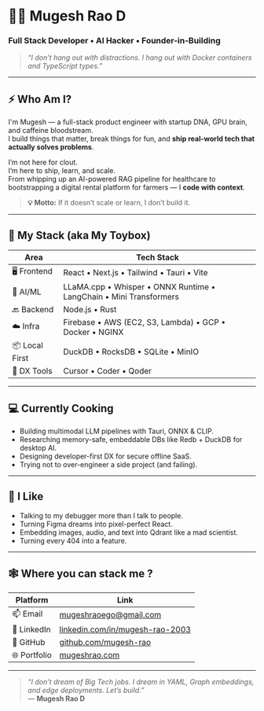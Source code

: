 # 👨‍💻 Mugesh Rao D

### Full Stack Developer • AI Hacker • Founder-in-Building

> _“I don’t hang out with distractions. I hang out with Docker containers and TypeScript types.”_

---

## ⚡ Who Am I?

I'm Mugesh — a full-stack product engineer with startup DNA, GPU brain, and caffeine bloodstream.  
I build things that matter, break things for fun, and **ship real-world tech that actually solves problems**.

I’m not here for clout.  
I’m here to ship, learn, and scale.  
From whipping up an AI-powered RAG pipeline for healthcare to bootstrapping a digital rental platform for farmers — I **code with context**.

> **💡 Motto:** If it doesn’t scale or learn, I don’t build it.

---

## 🧠 My Stack (aka My Toybox)

| Area | Tech Stack |
|------|------------|
| 🖥️ Frontend | React • Next.js • Tailwind • Tauri • Vite |
| 🧠 AI/ML | LLaMA.cpp • Whisper • ONNX Runtime • LangChain • Mini Transformers |
| 🔙 Backend | Node.js • Rust |
| ☁️ Infra | Firebase • AWS (EC2, S3, Lambda) • GCP • Docker • NGINX |
| 📦 Local First | DuckDB • RocksDB • SQLite • MinIO |
| 🧠 DX Tools | Cursor • Coder • Qoder |

---
 

## 💻 Currently Cooking

- Building multimodal LLM pipelines with Tauri, ONNX & CLIP.
- Researching memory-safe, embeddable DBs like Redb + DuckDB for desktop AI.
- Designing developer-first DX for secure offline SaaS.
- Trying not to over-engineer a side project (and failing).

---

## 🧩 I Like

- Talking to my debugger more than I talk to people.
- Turning Figma dreams into pixel-perfect React.
- Embedding images, audio, and text into Qdrant like a mad scientist.
- Turning every 404 into a feature.

---

## 🕸️ Where you can stack me ?

| Platform | Link |
|---------|------|
| 📫 Email | [mugeshraoego@gmail.com](mailto:mugeshraoego@gmail.com) |
| 🔗 LinkedIn | [linkedin.com/in/mugesh-rao-2003](https://linkedin.com/in/mugesh-rao-2003) |
| 🧠 GitHub | [github.com/mugesh-rao](https://github.com/mugesh-rao) |
| 🌐 Portfolio | [mugeshrao.com](https://mugeshrao.com) |

---

> _“I don’t dream of Big Tech jobs. I dream in YAML, Graph embeddings, and edge deployments. Let’s build.”_  
> — **Mugesh Rao D**


